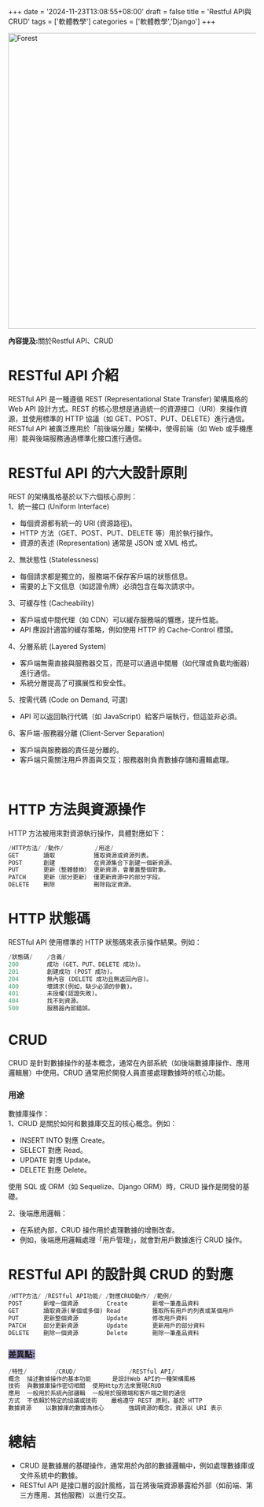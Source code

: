 +++
date = '2024-11-23T13:08:55+08:00'
draft = false
title = 'Restful API與CRUD'
tags = ['軟體教學']
categories = ['軟體教學','Django']
+++

<img src="/images/article/RestfulAPI與CRUD.jpg" alt="Forest" width="600px">
<br>
<p style="color:"><strong>內容提及:</strong>關於Restful API、CRUD</p>

<!--more-->

# RESTful API 介紹

RESTful API 是一種遵循 REST (Representational State Transfer) 架構風格的 Web API 設計方式。REST 的核心思想是通過統一的資源接口（URI）來操作資源，並使用標準的 HTTP 協議（如 GET、POST、PUT、DELETE）進行通信。
<br>
RESTful API 被廣泛應用於「前後端分離」架構中，使得前端（如 Web 或手機應用）能與後端服務通過標準化接口進行通信。

# RESTful API 的六大設計原則

REST 的架構風格基於以下六個核心原則：
<br>
1、統一接口 (Uniform Interface)

<ul>
    <li>每個資源都有統一的 URI (資源路徑)。</li>
    <li>HTTP 方法（GET、POST、PUT、DELETE 等）用於執行操作。</li>
    <li>資源的表述 (Representation) 通常是 JSON 或 XML 格式。</li>
</ul>
2、無狀態性 (Statelessness)
<ul>
    <li>每個請求都是獨立的，服務端不保存客戶端的狀態信息。</li>
    <li>需要的上下文信息（如認證令牌）必須包含在每次請求中。</li>
</ul>
3、可緩存性 (Cacheability)
<ul>
    <li>客戶端或中間代理（如 CDN）可以緩存服務端的響應，提升性能。</li>
    <li>API 應設計適當的緩存策略，例如使用 HTTP 的 Cache-Control 標頭。</li>
</ul>
4、分層系統 (Layered System)
<ul>
    <li>客戶端無需直接與服務器交互，而是可以通過中間層（如代理或負載均衡器）進行通信。</li>
    <li>系統分層提高了可擴展性和安全性。</li>
</ul>
5、按需代碼 (Code on Demand, 可選)
<ul>
    <li>API 可以返回執行代碼（如 JavaScript）給客戶端執行，但這並非必須。</li>
</ul>
6、客戶端-服務器分離 (Client-Server Separation)
<ul>
    <li>客戶端與服務器的責任是分離的。</li>
    <li>客戶端只需關注用戶界面與交互；服務器則負責數據存儲和邏輯處理。</li>
</ul>
<br>

# HTTP 方法與資源操作

HTTP 方法被用來對資源執行操作，具體對應如下：

```py
/HTTP方法/ /動作/         /用途/
GET       讀取           獲取資源或資源列表。
POST      創建           在資源集合下創建一個新資源。
PUT       更新（整體替換） 更新資源，會覆蓋整個對象。
PATCH     更新（部分更新） 僅更新資源中的部分字段。
DELETE    刪除           刪除指定資源。
```

# HTTP 狀態碼

RESTful API 使用標準的 HTTP 狀態碼來表示操作結果。例如：

```py
/狀態碼/    /含義/
200        成功 (GET、PUT、DELETE 成功)。
201        創建成功 (POST 成功)。
204        無內容 (DELETE 成功且無返回內容)。
400        壞請求(例如，缺少必須的參數)。
401        未授權(認證失敗)。
404        找不到資源。
500        服務器內部錯誤。
```

# CRUD

CRUD 是針對數據操作的基本概念，通常在內部系統（如後端數據庫操作、應用邏輯層）中使用。CRUD 通常用於開發人員直接處理數據時的核心功能。

<h3>用途</h3>
數據庫操作：<br>
1、CRUD 是關於如何和數據庫交互的核心概念。例如：
<ul>
<li>INSERT INTO 對應 Create。</li>
<li>SELECT 對應 Read。</li>
<li>UPDATE 對應 Update。</li>
<li>DELETE 對應 Delete。</li>
</ul>
使用 SQL 或 ORM（如 Sequelize、Django ORM）時，CRUD 操作是開發的基礎。

2、後端應用邏輯：

<ul>
<li>在系統內部，CRUD 操作用於處理數據的增刪改查。</li>
<li>例如，後端應用邏輯處理「用戶管理」，就會對用戶數據進行 CRUD 操作。</li>
</ul>

# RESTful API 的設計與 CRUD 的對應

```py
/HTTP方法/ /RESTful API功能/ /對應CRUD動作/ /範例/
POST      新增一個資源        Create       新增一筆產品資料
GET       讀取資源(單個或多個) Read         獲取所有用戶的列表或某個用戶
PUT       更新整個資源        Update       修改用戶資料
PATCH     部分更新資源        Update       更新用戶的部分資料
DELETE    刪除一個資源        Delete       刪除一筆產品資料
```

<h3><span style="background-color:#9B90C2;">差異點:</span></h3>

```py
/特性/	    /CRUD/	             /RESTful API/
概念	描述數據操作的基本功能      是設計Web API的一種架構風格
技術	與數據庫操作密切相關	使用Http方法來實現CRUD
應用	一般用於系統內部邏輯	一般用於服務端和客戶端之間的通信
方式	不依賴於特定的協議或技術    嚴格遵守 REST 原則，基於 HTTP
數據資源	以數據庫的數據為核心       強調資源的概念，資源以 URI 表示
```

# 總結

<ul>
<li>CRUD 是數據層的基礎操作，通常用於內部的數據邏輯中，例如處理數據庫或文件系統中的數據。</li>
<li>RESTful API 是接口層的設計風格，旨在將後端資源暴露給外部（如前端、第三方應用、其他服務）以進行交互。</li>
</ul>
